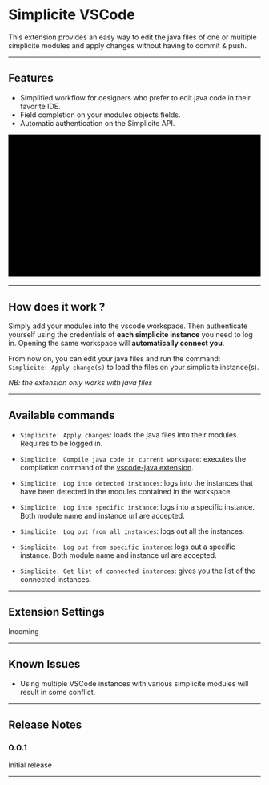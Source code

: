 # Simplicite VSCode

This extension provides an easy way to edit the java files of one or multiple simplicite modules and apply changes without having to commit & push.

---

## Features
- Simplified workflow for designers who prefer to edit java code in their favorite IDE.
- Field completion on your modules objects fields.
- Automatic authentication on the Simplicite API.

![login-apply](ressources/images/login-apply.gif)

---

## How does it work ?

Simply add your modules into the vscode workspace. Then authenticate yourself using the credentials of **each simplicite instance** you need to log in.
Opening the same workspace will **automatically connect you**.

From now on, you can edit your java files and run the command: `Simplicite: Apply change(s)` to load the files on your simplicite instance(s).

*NB: the extension only works with java files*

---

## Available commands
* `Simplicite: Apply changes`: loads the java files into their modules. Requires to be logged in.
* `Simplicite: Compile java code in current workspace`: executes the compilation command of the [vscode-java extension](https://github.com/redhat-developer/vscode-java).
* `Simplicite: Log into detected instances`: logs into the instances that have been detected in the modules contained in the workspace.
* `Simplicite: Log into specific instance`: logs into a specific instance. Both module name and instance url are accepted.
* `Simplicite: Log out from all instances`: logs out all the instances.
* `Simplicite: Log out from specific instance`: logs out a specific instance. Both module name and instance url are accepted. 

* `Simplicite: Get list of connected instances`: gives you the list of the connected instances.


---

## Extension Settings

Incoming

---

## Known Issues

* Using multiple VSCode instances with various simplicite modules will result in some conflict.

---

## Release Notes

### 0.0.1

Initial release

---
